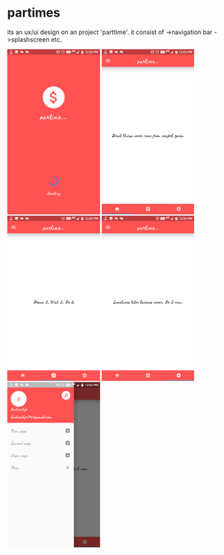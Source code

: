 # partimes
its an ux/ui design on an project 'parttime'.
it consist of 
 ->navigation bar
 ->splashscreen etc.
 
 
<img src="./screenshots/Screenshot_20190924-120349.png" height="380px"/>
<img src="./screenshots/Screenshot_20190924-120322.png" height="380px"/>
<img src="./screenshots/Screenshot_20190924-120333.png" height="380px"/>
<img src="./screenshots/Screenshot_20190924-120335.png" height="380px"/>
<img src="./screenshots/Screenshot_20190924-120342.png" height="380px"/>
